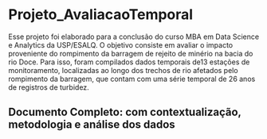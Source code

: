 # Projeto_AvaliacaoTemporal
  
Esse projeto foi elaborado para a conclusão do curso MBA em Data Science e Analytics da USP/ESALQ.
O objetivo consiste em avaliar o impacto proveniente do rompimento da barragem de rejeito de minério na bacia do rio Doce.
Para isso, foram compilados dados temporais de13 estações de monitoramento, localizadas ao longo dos trechos de rio afetados
pelo rompimento da barragem, que contam com uma série temporal de 26 anos de registros de turbidez. 
  
## Documento Completo: com contextualização, metodologia e análise dos dados


  
